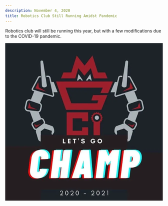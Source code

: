 ```yaml
---
description: November 4, 2020
title: Robotics Club Still Running Amidst Pandemic
---
```


Robotics club will still be running this year, but with a few modifications due to the COVID-19 pandemic.

![](/assets/images/champ.webp)
